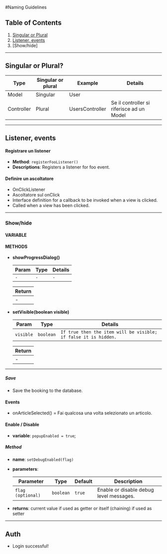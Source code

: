 #Naming Guidelines

## Table of Contents

  1. [Singular or Plural](#connection)
  1. [Listener, events](#log)
  1. [Show/hide]

---
## Singular or Plural?

| Type | Singular or plural | Example | Details |
| --------- | ---- | ------- | ------- |
| Model | Singular | User | |
| Controller | Plural | UsersController | Se il controller si riferisce ad un Model |

---
## Listener, events

#### Registrare un listener
* **Method**: `registerFooListener()`
* **Descriptions**: Registers a listener for foo event.

#### Definire un ascoltatore
* OnClickListener
* Ascoltatore sul onClick
* Interface definition for a callback to be invoked when a view is clicked.
* Called when a view has been clicked.
 
---
### Show/hide
#### VARIABLE

#### METHODS
* **showProgressDialog()**

  | Param | Type | Details |
  | --------- | ---- | ------- |
  | `-` | `-` | `-` |


  | Return |
  | ------ |
  |-|

* **setVisible(boolean visible)**

  | Param | Type | Details |
  | --------- | ---- | ------- |
  | `visible` | `boolean` | `If true then the item will be visible; if false it is hidden.` |


  | Return |
  | ------ |
  |-|
  
---

##### Save
* Save the booking to the database. 

#### Events
* onArticleSelected() = Fai qualcosa una volta selezionato un articolo.

#### Enable / Disable
* **variable**: `popupEnabled = true`;

##### Method
* **name**: `setDebugEnabled(flag)`
* **parameters**:

  | Parameter | Type | Default | Description |
  | --------- | ---- | ------- | ----------- |
  | `flag (optional)` | `boolean` | `true` | Enable or disable debug level messages. |

* **returns**: current value if used as getter or itself (chaining) if used as setter

--- 

## Auth
* Login successful!
